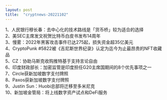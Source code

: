 ```yaml
---
layout: post
title:  "cryptnews-20221102"
---
```

1、人民银行穆长春：去中心化的技术路线是「货币桥」较为适合的选择  
2、美SEC主席发文祝贺比特币白皮书发布14周年  
3、慢雾：2022年黑客攻击事件已达275起，损失资金超35亿美元  
4、CryptoPunk #5822被《吉尼斯世界纪录》认定为迄今为止最昂贵的NFT收藏品  
5、CZ：协助马斯克收购推特基于支持言论自由  
6、印度财政部长：加密监管是印度担任G20主席国期间的8个优先事项之一  
7、Circle获新加坡数字支付牌照  
8、Paxos获新加坡数字支付牌照  
9、Justin Sun：Huobi总部将迁移至多米尼克  
10、新加坡金管局：将上线数字资产试点和DeFi服务  
